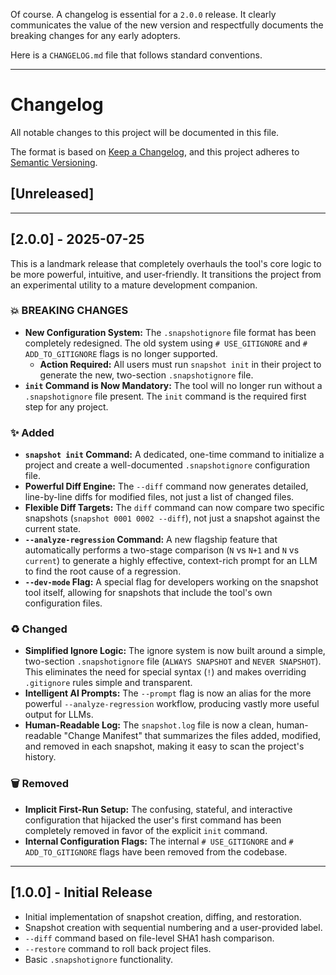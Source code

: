 Of course. A changelog is essential for a `2.0.0` release. It clearly communicates the value of the new version and respectfully documents the breaking changes for any early adopters.

Here is a `CHANGELOG.md` file that follows standard conventions.

***

# Changelog

All notable changes to this project will be documented in this file.

The format is based on [Keep a Changelog](https://keepachangelog.com/en/1.0.0/),
and this project adheres to [Semantic Versioning](https://semver.org/spec/v2.0.html).

## [Unreleased]

---

## [2.0.0] - 2025-07-25

This is a landmark release that completely overhauls the tool's core logic to be more powerful, intuitive, and user-friendly. It transitions the project from an experimental utility to a mature development companion.

### 💥 BREAKING CHANGES

-   **New Configuration System:** The `.snapshotignore` file format has been completely redesigned. The old system using `# USE_GITIGNORE` and `# ADD_TO_GITIGNORE` flags is no longer supported.
    -   **Action Required:** All users must run `snapshot init` in their project to generate the new, two-section `.snapshotignore` file.
-   **`init` Command is Now Mandatory:** The tool will no longer run without a `.snapshotignore` file present. The `init` command is the required first step for any project.

### ✨ Added

-   **`snapshot init` Command:** A dedicated, one-time command to initialize a project and create a well-documented `.snapshotignore` configuration file.
-   **Powerful Diff Engine:** The `--diff` command now generates detailed, line-by-line diffs for modified files, not just a list of changed files.
-   **Flexible Diff Targets:** The `diff` command can now compare two specific snapshots (`snapshot 0001 0002 --diff`), not just a snapshot against the current state.
-   **`--analyze-regression` Command:** A new flagship feature that automatically performs a two-stage comparison (`N` vs `N+1` and `N` vs `current`) to generate a highly effective, context-rich prompt for an LLM to find the root cause of a regression.
-   **`--dev-mode` Flag:** A special flag for developers working on the snapshot tool itself, allowing for snapshots that include the tool's own configuration files.

### ♻️ Changed

-   **Simplified Ignore Logic:** The ignore system is now built around a simple, two-section `.snapshotignore` file (`ALWAYS SNAPSHOT` and `NEVER SNAPSHOT`). This eliminates the need for special syntax (`!`) and makes overriding `.gitignore` rules simple and transparent.
-   **Intelligent AI Prompts:** The `--prompt` flag is now an alias for the more powerful `--analyze-regression` workflow, producing vastly more useful output for LLMs.
-   **Human-Readable Log:** The `snapshot.log` file is now a clean, human-readable "Change Manifest" that summarizes the files added, modified, and removed in each snapshot, making it easy to scan the project's history.

### 🗑️ Removed

-   **Implicit First-Run Setup:** The confusing, stateful, and interactive configuration that hijacked the user's first command has been completely removed in favor of the explicit `init` command.
-   **Internal Configuration Flags:** The internal `# USE_GITIGNORE` and `# ADD_TO_GITIGNORE` flags have been removed from the codebase.

---

## [1.0.0] - Initial Release

-   Initial implementation of snapshot creation, diffing, and restoration.
-   Snapshot creation with sequential numbering and a user-provided label.
-   `--diff` command based on file-level SHA1 hash comparison.
-   `--restore` command to roll back project files.
-   Basic `.snapshotignore` functionality.